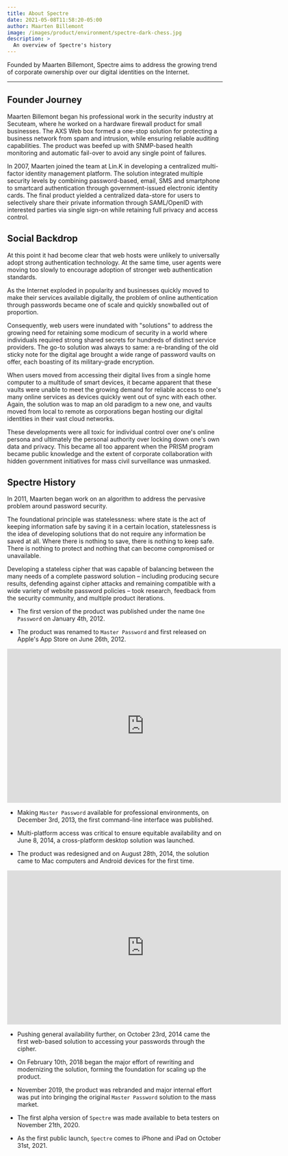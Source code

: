 ```yaml
---
title: About Spectre
date: 2021-05-08T11:58:20-05:00
author: Maarten Billemont
image: /images/product/environment/spectre-dark-chess.jpg
description: >
  An overview of Spectre's history
---
```


Founded by Maarten Billemont, Spectre aims to address the growing trend of
corporate ownership over our digital identities on the Internet.

---

## Founder Journey

Maarten Billemont began his professional work in the security industry at
Secuteam, where he worked on a hardware firewall product for small businesses.
The AXS Web box formed a one-stop solution for protecting a business network
from spam and intrusion, while ensuring reliable auditing capabilities. The
product was beefed up with SNMP-based health monitoring and automatic fail-over
to avoid any single point of failures.

In 2007, Maarten joined the team at Lin.K in developing a centralized
multi-factor identity management platform. The solution integrated multiple
security levels by combining password-based, email, SMS and smartphone to
smartcard authentication through government-issued electronic identity cards.
The final product yielded a centralized data-store for users to selectively
share their private information through SAML/OpenID with interested parties
via single sign-on while retaining full privacy and access control.

## Social Backdrop

At this point it had become clear that web hosts were unlikely to universally
adopt strong authentication technology. At the same time, user agents were
moving too slowly to encourage adoption of stronger web authentication standards.

As the Internet exploded in popularity and businesses quickly moved to make
their services available digitally, the problem of online authentication through
passwords became one of scale and quickly snowballed out of proportion.

Consequently, web users were inundated with "solutions" to address the growing
need for retaining some modicum of security in a world where individuals required
strong shared secrets for hundreds of distinct service providers. The go-to
solution was always to same: a re-branding of the old sticky note for the digital
age brought a wide range of password vaults on offer, each boasting of its
military-grade encryption.

When users moved from accessing their digital lives from a single home computer
to a multitude of smart devices, it became apparent that these vaults were
unable to meet the growing demand for reliable access to one's many online
services as devices quickly went out of sync with each other. Again, the
solution was to map an old paradigm to a new one, and vaults moved from local
to remote as corporations began hosting our digital identities in their vast
cloud networks.

These developments were all toxic for individual control over one's online
persona and ultimately the personal authority over locking down one's own data
and privacy. This became all too apparent when the PRISM program became public
knowledge and the extent of corporate collaboration with hidden government
initiatives for mass civil surveillance was unmasked.

## Spectre History

In 2011, Maarten began work on an algorithm to address the pervasive problem
around password security.

The foundational principle was statelessness: where state is the act of keeping
information safe by saving it in a certain location, statelessness is the idea
of developing solutions that do not require any information be saved at all.
Where there is nothing to save, there is nothing to keep safe. There is nothing
to protect and nothing that can become compromised or unavailable.

Developing a stateless cipher that was capable of balancing between the many
needs of a complete password solution – including producing secure results,
defending against cipher attacks and remaining compatible with a wide variety
of website password policies – took research, feedback from the security
community, and multiple product iterations.

- The first version of the product was published under the name `One Password`
  on January 4th, 2012.

- The product was renamed to `Master Password` and first released on Apple's
  App Store on June 26th, 2012.

<iframe width="640" height="360" frameborder="0" webkitAllowFullScreen mozallowfullscreen allowFullScreen
src="http://player.vimeo.com/video/45803664?title=0&amp;byline=0&amp;portrait=0&amp;color=ffffff"></iframe>

- Making `Master Password` available for professional environments, on
  December 3rd, 2013, the first command-line interface was published.

- Multi-platform access was critical to ensure equitable availability and on
  June 8, 2014, a cross-platform desktop solution was launched.

- The product was redesigned and on August 28th, 2014, the solution came to Mac
  computers and Android devices for the first time.

<iframe width="640" height="360" frameborder="0" webkitAllowFullScreen mozallowfullscreen allowFullScreen
src="http://player.vimeo.com/video/108192090?title=0&amp;byline=0&amp;portrait=0&amp;color=ffffff"></iframe>

- Pushing general availability further, on October 23rd, 2014 came the first
  web-based solution to accessing your passwords through the cipher.

- On February 10th, 2018 began the major effort of rewriting and modernizing
  the solution, forming the foundation for scaling up the product.
  
- November 2019, the product was rebranded and major internal effort was put
  into bringing the original `Master Password` solution to the mass market.
  
- The first alpha version of `Spectre` was made available to beta testers on
  November 21th, 2020.
  
- As the first public launch, `Spectre` comes to iPhone and iPad on October 31st, 2021.